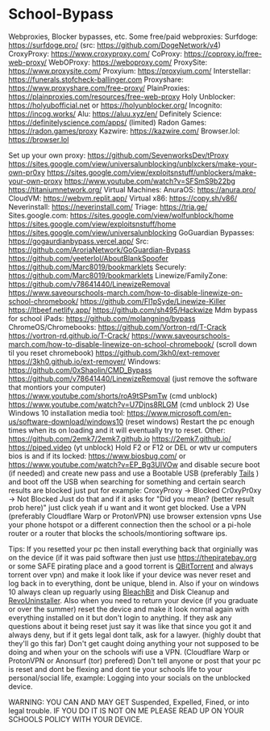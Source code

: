 # School-Bypass
Webproxies, Blocker bypasses, etc.
Some free/paid webproxies:
  Surfdoge: https://surfdoge.pro/ (src: https://github.com/DogeNetwork/v4)
  CroxyProxy: https://www.croxyproxy.com/
  CoProxy: https://coproxy.io/free-web-proxy/
  WebOProxy: https://weboproxy.com/
  ProxySite: https://www.proxysite.com/
  Proxyium: https://proxyium.com/
  Interstellar: https://funerals.stofcheck-ballinger.com
  Proxyshare: 
      https://www.proxyshare.com/free-proxy/
  PlainProxies: https://plainproxies.com/resources/free-web-proxy
  Holy Unblocker: https://holyubofficial.net or https://holyunblocker.org/
  Incognito: https://incog.works/
  Alu: https://aluu.xyz/en/
  Definitely Science: https://definitelyscience.com/apps/ (limited)
  Radon Games: https://radon.games/proxy
  Kazwire: https://kazwire.com/
  Browser.lol: https://browser.lol
  
Set up your own proxy:
  https://github.com/SevenworksDev/tProxy
  https://sites.google.com/view/universalunblocking/unblxckers/make-your-own-pr0xy
  https://sites.google.com/view/exploitsnstuff/unblockers/make-your-own-proxy
  https://www.youtube.com/watch?v=SFSmS9b22bg
  https://titaniumnetwork.org/
Virtual Machines:
  AnuraOS: https://anura.pro/
  CloudVM: https://webvm.replit.app/
  Virtual x86: https://copy.sh/v86/
  Neverinstall: https://neverinstall.com/
  Triage: https://tria.ge/
Sites.google.com:
  https://sites.google.com/view/wolfunblock/home
  https://sites.google.com/view/exploitsnstuff/home
  https://sites.google.com/view/universalunblocking
GoGuardian Bypasses:
  https://gogaurdianbypass.vercel.app/ Src: https://github.com/AroriaNetwork/GoGuardian-Bypass
  https://github.com/yeeterlol/AboutBlankSpoofer
  https://github.com/Marc8019/bookmarklets
Securely:
  https://github.com/Marc8019/bookmarklets
Linewize/FamilyZone:
  https://github.com/v78641440/LinewizeRemoval
  https://www.saveourschools-march.com/how-to-disable-linewize-on-school-chromebook/
  https://github.com/Fl1pSyde/Linewize-Killer
  https://ltbeef.netlify.app/
  https://github.com/sh495/Hackwize
Mdm bypass for school iPads:
  https://github.com/molangning/bypass
ChromeOS/Chromebooks:
  https://github.com/Vortron-rd/T-Crack
  https://vortron-rd.github.io/T-Crack/
  https://www.saveourschools-march.com/how-to-disable-linewize-on-school-chromebook/ (scroll down til you reset chromebook)
  https://github.com/3kh0/ext-remover
  https://3kh0.github.io/ext-remover/
Windows:
  https://github.com/0xShaolin/CMD_Bypass
  https://github.com/v78641440/LinewizeRemoval (just remove the software that montiors your computer)
  https://www.youtube.com/shorts/roA9tSPsmTw (cmd unblock)
  https://www.youtube.com/watch?v=U7Djns8RLGM (cmd unblock 2)
  Use  Windows 10 installation media tool: https://www.microsoft.com/en-us/software-download/windows10 (reset windows)
  Restart the pc enough times when its on loading and it will eventually try to reset.
Other:
  https://github.com/2emk7/2emk7.github.io
  https://2emk7.github.io/
  https://piped.video (yt unblock)
  Hold F2 or F12 or DEL or wtv ur computers bios is and if its locked: https://www.biosbug.com/ or https://www.youtube.com/watch?v=EP_Bg3UIVOw and disable secure boot (if needed) and create new pass and use a Bootable USB (preferably [Tails](https://tails.net/install/index.en.html) ) and boot off the USB
  when searching for something and certain search results are blocked just put for example:
CroxyProxy -> Blocked
Cr0xyPr0xy -> Not Blocked
  Just do that and if it asks for "Did you mean? (better result prob here)" just click yeah if u want and it wont get blocked.
  Use a VPN (preferably Cloudflare Warp or ProtonVPN)
  use browser extension vpns
  Use your phone hotspot or a different connection then the school or a pi-hole router or a router that blocks the schools/montioring software ips.

Tips:
If you resetted your pc then install everything back that orginially was on the device (if it was paid software then just use https://thepiratebay.org or some SAFE pirating place and a good torrent is [QBitTorrent](https://www.qbittorrent.org/) and always torrent over vpn) and make it look like if your device was never reset and log back in to everything, dont be unique, blend in. Also if your on windows 10 always clean up reguarly using [BleachBit](https://www.bleachbit.org/) and Disk Cleanup and [RevoUninstaller](https://www.revouninstaller.com/revo-uninstaller-free-download/). Also when you need to return your device (if you graduate or over the summer) reset the device and make it look normal again with everything installed on it but don't login to anything. If they ask any questions about it being reset just say it was like that since you got it and always deny, but if it gets legal dont talk, ask for a lawyer. (highly doubt that they'll go this far) Don't get caught doing anything your not supposed to be doing and when your on the schools wifi use a VPN. (Cloudflare Warp or ProtonVPN or Anonsurf (tor) prefered) Don't tell anyone or post that your pc is reset and dont be flexing and dont tie your schools life to your personal/social life, example: Logging into your socials on the unblocked device.

WARNING:
YOU CAN AND MAY GET Suspended, Expelled, Fined, or into legal trouble. IF YOU DO IT IS NOT ON ME PLEASE READ UP ON YOUR SCHOOLS POLICY WITH YOUR DEVICE.
